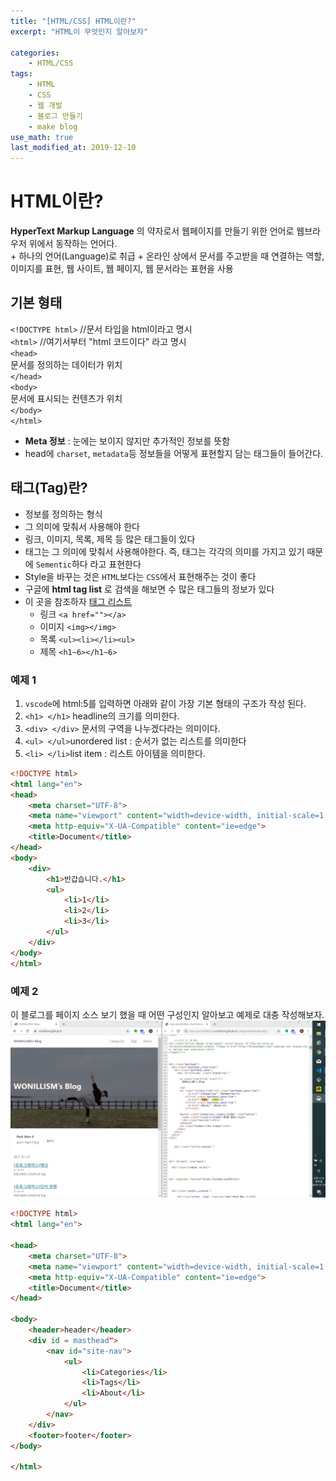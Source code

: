 ```yaml
---
title: "[HTML/CSS] HTML이란?"
excerpt: "HTML이 무엇인지 알아보자"

categories:
    - HTML/CSS
tags:
    - HTML
    - CSS
    - 웹 개발
    - 블로그 만들기
    - make blog
use_math: true
last_modified_at: 2019-12-10
---   
```

# HTML이란?
__HyperText Markup Language__ 의 약자로서 웹페이지를 만들기 위한 언어로 웹브라우저 위에서 동작하는 언어다.  
    + 하나의 언어(Language)로 취급
    + 온라인 상에서 문서를 주고받을 때 연결하는 역할, 이미지를 표현, 웹 사이트, 웹 페이지, 웹 문서라는 표현을 사용
  
## 기본 형태
`<!DOCTYPE html>` //문서 타입을 html이라고 명시  
`<html>` //여기서부터 "html 코드이다" 라고 명시   
`<head>`  
  문서를 정의하는 데이터가 위치  
`</head>`  
`<body>`  
  문서에 표시되는 컨텐츠가 위치  
`</body>`  
`</html>`    
+ __Meta 정보__ : 눈에는 보이지 않지만 추가적인 정보를 뜻함
+ head에 `charset`, `metadata`등 정보들을 어떻게 표현할지 담는 태그들이 들어간다.  

## 태그(Tag)란?
+ 정보를 정의하는 형식
+ 그 의미에 맞춰서 사용해야 한다
+ 링크, 이미지, 목록, 제목 등 많은 태그들이 있다  
+ 태그는 그 의미에 맞춰서 사용해야한다. 즉, 태그는 각각의 의미를 가지고 있기 때문에 `Sementic`하다 라고 표현한다
+ Style을 바꾸는 것은 `HTML`보다는 `CSS`에서 표현해주는 것이 좋다
+ 구글에 __html tag list__ 로 검색을 해보면 수 많은 태그들의 정보가 있다  
+ 이 곳을 참조하자 [태그 리스트](https://www.w3schools.com/tags/)  
  + 링크 `<a href=""></a>`  
  + 이미지 `<img></img>`  
  + 목록 `<ul><li></li><ul>`  
  + 제목 `<h1~6></h1~6>`  
### 예제 1
1. `vscode`에 html:5를 입력하면 아래와 같이 가장 기본 형태의 구조가 작성 된다.  
2. `<h1> </h1>` headline의 크기를 의미한다.  
3. `<div> </div>` 문서의 구역을 나누겠다라는 의미이다.  
4. `<ul> </ul>`unordered list : 순서가 없는 리스트를 의미한다  
5. `<li> </li>`list item : 리스트 아이템을 의미한다.   

```html
<!DOCTYPE html>
<html lang="en">
<head>
    <meta charset="UTF-8">
    <meta name="viewport" content="width=device-width, initial-scale=1.0">
    <meta http-equiv="X-UA-Compatible" content="ie=edge">
    <title>Document</title>
</head>
<body>
    <div>
        <h1>반갑습니다.</h1>
        <ul>
            <li>1</li>
            <li>2</li>
            <li>3</li>
        </ul>
    </div>
</body>
</html>

```  
  

### 예제 2  
이 블로그를 페이지 소스 보기 했을 때 어떤 구성인지 알아보고 예제로 대충 작성해보자.  
![](/assets/HTML-CSS/2019-12-10-HTML-CSS-01-img01.md.jpg)  
```html
<!DOCTYPE html>
<html lang="en">

<head>
    <meta charset="UTF-8">
    <meta name="viewport" content="width=device-width, initial-scale=1.0">
    <meta http-equiv="X-UA-Compatible" content="ie=edge">
    <title>Document</title>
</head>

<body>
    <header>header</header>
    <div id = masthead">
        <nav id="site-nav">
            <ul>
                <li>Categories</li>
                <li>Tags</li>
                <li>About</li>
            </ul>
        </nav>
    </div>
    <footer>footer</footer>
</body>

</html>
```  
